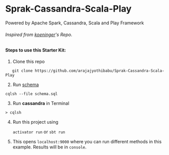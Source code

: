# Sprak-Cassandra-Scala-Play
Powered by Apache Spark, Cassandra, Scala and Play Framework

###### Inspired from [koeninger](https://github.com/koeninger/spark-cassandra-example)'s Repo.
 
#### Steps to use this Starter Kit:

1. Clone this repo
 ```$xslt
    git clone https://github.com/arajajyothibabu/Sprak-Cassandra-Scala-Play
```

2. Run [schema](https://github.com/arajajyothibabu/Sprak-Cassandra-Scala-Play/blob/master/schema.cql)
```$xslt
cqlsh --file schema.sql
```

3. Run **cassandra** in Terminal
 ```$xslt
> cqlsh
```

4. Run this project using 
    
    `activator run` or `sbt run`
 
5. This opens `localhost:9000` where you can run different methods in this example. Results will be in `console`.
